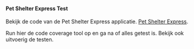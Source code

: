#### Pet Shelter Express Test

Bekijk de code van de Pet Shelter Express applicatie. [Pet Shelter Express](../../mongodb/pet-shelter-express/solution.zip). 

Run hier de code coverage tool op en ga na of alles getest is. Bekijk ook uitvoerig de testen.